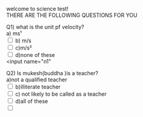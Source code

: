 welcome to science test!<br>
THERE ARE THE FOLLOWING QUESTIONS FOR YOU<br>

Q1) what is the unit pf velocity?<br>
a) ms¹<br><input type="checkbox">
b) m/s<br><input type="checkbox">
c)m/s²<br><input type="checkbox">
d)none of these<br><input name="n1"

Q2) Is mukesh(buddha )is a teacher?<br>
a)not a qualified teacher<br><input type="checkbox">
b)illiterate teacher<br><input type="checkbox">
c) not likely to be called as a teacher<br><input type="checkbox">
d)all of these<br><input type="checkbox">
